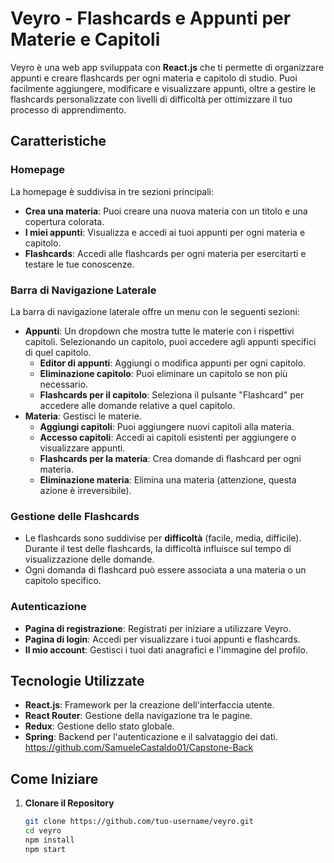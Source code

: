 # Veyro - Flashcards e Appunti per Materie e Capitoli

Veyro è una web app sviluppata con **React.js** che ti permette di organizzare appunti e creare flashcards per ogni materia e capitolo di studio. Puoi facilmente aggiungere, modificare e visualizzare appunti, oltre a gestire le flashcards personalizzate con livelli di difficoltà per ottimizzare il tuo processo di apprendimento.

## Caratteristiche

### Homepage
La homepage è suddivisa in tre sezioni principali:
- **Crea una materia**: Puoi creare una nuova materia con un titolo e una copertura colorata.
- **I miei appunti**: Visualizza e accedi ai tuoi appunti per ogni materia e capitolo.
- **Flashcards**: Accedi alle flashcards per ogni materia per esercitarti e testare le tue conoscenze.

### Barra di Navigazione Laterale
La barra di navigazione laterale offre un menu con le seguenti sezioni:
- **Appunti**: Un dropdown che mostra tutte le materie con i rispettivi capitoli. Selezionando un capitolo, puoi accedere agli appunti specifici di quel capitolo.
  - **Editor di appunti**: Aggiungi o modifica appunti per ogni capitolo.
  - **Eliminazione capitolo**: Puoi eliminare un capitolo se non più necessario.
  - **Flashcards per il capitolo**: Seleziona il pulsante "Flashcard" per accedere alle domande relative a quel capitolo.
- **Materia**: Gestisci le materie.
  - **Aggiungi capitoli**: Puoi aggiungere nuovi capitoli alla materia.
  - **Accesso capitoli**: Accedi ai capitoli esistenti per aggiungere o visualizzare appunti.
  - **Flashcards per la materia**: Crea domande di flashcard per ogni materia.
  - **Eliminazione materia**: Elimina una materia (attenzione, questa azione è irreversibile).

### Gestione delle Flashcards
- Le flashcards sono suddivise per **difficoltà** (facile, media, difficile). Durante il test delle flashcards, la difficoltà influisce sul tempo di visualizzazione delle domande.
- Ogni domanda di flashcard può essere associata a una materia o un capitolo specifico.

### Autenticazione
- **Pagina di registrazione**: Registrati per iniziare a utilizzare Veyro.
- **Pagina di login**: Accedi per visualizzare i tuoi appunti e flashcards.
- **Il mio account**: Gestisci i tuoi dati anagrafici e l'immagine del profilo.

## Tecnologie Utilizzate

- **React.js**: Framework per la creazione dell'interfaccia utente.
- **React Router**: Gestione della navigazione tra le pagine.
- **Redux**: Gestione dello stato globale.
- **Spring**: Backend per l'autenticazione e il salvataggio dei dati. https://github.com/SamueleCastaldo01/Capstone-Back

## Come Iniziare

1. **Clonare il Repository**
   ```bash
   git clone https://github.com/tuo-username/veyro.git
   cd veyro
   npm install
   npm start
